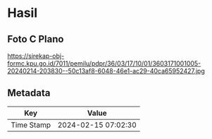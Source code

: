 # Hasil

## Foto C Plano

https://sirekap-obj-formc.kpu.go.id/7011/pemilu/pdpr/36/03/17/10/01/3603171001005-20240214-203830--50c13af8-6048-46e1-ac29-40ca65952427.jpg


## Metadata

| Key        | Value               |
| ---------- | ------------------- |
| Time Stamp | 2024-02-15 07:02:30 |



